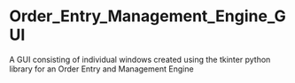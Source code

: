 # Order_Entry_Management_Engine_GUI
A GUI consisting of individual windows created using the tkinter python library for an Order Entry and Management Engine
